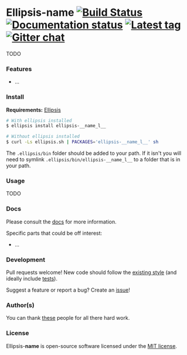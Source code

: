 # Ellipsis-__name__ [![Build Status][travis-image]][travis-url] [![Documentation status][docs-image]][docs-url] [![Latest tag][tag-image]][tag-url] [![Gitter chat][gitter-image]][gitter-url]

TODO

### Features
- ...

### Install

**Requirements:** [Ellipsis][ellipsis]

```bash
# With ellipsis installed
$ ellipsis install ellipsis-__name_l__

# Without ellipsis installed
$ curl -Ls ellipsis.sh | PACKAGES='ellipsis-__name_l__' sh
```

The `.ellipsis/bin` folder should be added to your path. If it isn't you will
need to symlink `.ellipsis/bin/ellipsis-__name_l__` to a folder that is in your path.

### Usage

TODO

### Docs
Please consult the [docs][docs-url] for more information.

Specific parts that could be off interest:
- ...

### Development
Pull requests welcome! New code should follow the [existing style][style-guide]
(and ideally include [tests][bats]).

Suggest a feature or report a bug? Create an [issue][issues]!

### Author(s)
You can thank [these][contributors] people for all there hard work.

### License
Ellipsis-__name__ is open-source software licensed under the [MIT license][mit-license].

[travis-image]: https://img.shields.io/travis/ellipsis/ellipsis-__name_l__.svg
[travis-url]:   https://travis-ci.org/ellipsis/ellipsis-__name_l__
[docs-image]:   https://readthedocs.org/projects/ellipsis-__name_l__/badge/?version=master
[docs-url]:     http://ellipsis-__name_l__.readthedocs.org/en/master
[tag-image]:    https://img.shields.io/github/tag/ellipsis/ellipsis-__name_l__.svg
[tag-url]:      https://github.com/ellipsis/ellipsis-__name_l__/tags
[gitter-image]: https://badges.gitter.im/ellipsis/ellipsis.svg
[gitter-url]:   https://gitter.im/ellipsis/ellipsis

[ellipsis]:     https://github.com/ellipsis/ellipsis

[style-guide]:  https://google.github.io/styleguide/shell.xml
[bats]:         https://github.com/sstephenson/bats
[issues]:       http://github.com/ellipsis/ellipsis-__name_l__/issues

[contributors]: https://github.com/ellipsis/ellipsis-__name_l__/graphs/contributors
[mit-license]:  http://opensource.org/licenses/MIT
